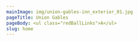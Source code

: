 ```yaml
---
mainImage: img/union-gables-inn_exterior_01.jpg
pageTitle: Union Gables
pageBody: <ul class="redBallLinks">A</ul>
slug: home
---
```

